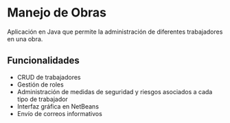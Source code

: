 # Manejo de Obras

Aplicación en Java que permite la administración de diferentes trabajadores en una obra. 

## Funcionalidades
- CRUD de trabajadores
- Gestión de roles
- Administración de medidas de seguridad y riesgos asociados a cada tipo de trabajador
- Interfaz gráfica en NetBeans
- Envío de correos informativos
